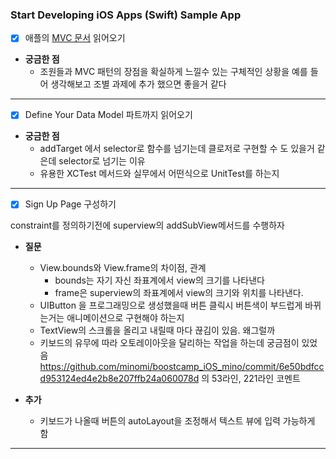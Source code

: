 ### Start Developing iOS Apps (Swift) Sample App
- [x] 애플의 [MVC 문서](https://developer.apple.com/library/content/documentation/General/Conceptual/DevPedia-CocoaCore/MVC.html "애플 MVC") 읽어오기

* __궁금한 점__
  *  조원들과 MVC 패턴의 장점을 확실하게 느낄수 있는 구체적인 상황을 예를 들어 생각해보고 조별 과제에 추가 했으면 좋을거 같다
***


 - [x] Define Your Data Model 파트까지 읽어오기

* __궁금한 점__
  * addTarget 에서 selector로 함수를 넘기는데 클로저로 구현할 수 도 있을거 같은데 selector로 넘기는 이유
  * 유용한 XCTest 메서드와 실무에서 어떤식으로 UnitTest를 하는지

***
  - [x] Sign Up Page 구성하기

  constraint를 정의하기전에 superview의 addSubView메서드를 수행하자
* __질문__
  * View.bounds와 View.frame의 차이점, 관계
    * bounds는 자기 자신 좌표계에서 view의 크기를 나타낸다
    * frame은 superview의 좌표계에서 view의 크기와 위치를 나타낸다.
  * UIButton 을 프로그래밍으로 생성했을때 버튼 클릭시 버튼색이 부드럽게 바뀌는거는 애니메이션으로 구현해야 하는지
  * TextView의 스크롤을 올리고 내릴때 마다 끊김이 있음. 왜그럴까
  * 키보드의 유무에 따라 오토레이아웃을 달리하는 작업을 하는데 궁금점이 있었음 https://github.com/minomi/boostcamp_iOS_mino/commit/6e50bdfccd953124ed4e2b8e207ffb24a060078d 의 53라인, 221라인 코멘트

* __추가__
    * 키보드가 나올때 버튼의 autoLayout을 조정해서 텍스트 뷰에 입력 가능하게 함
***
